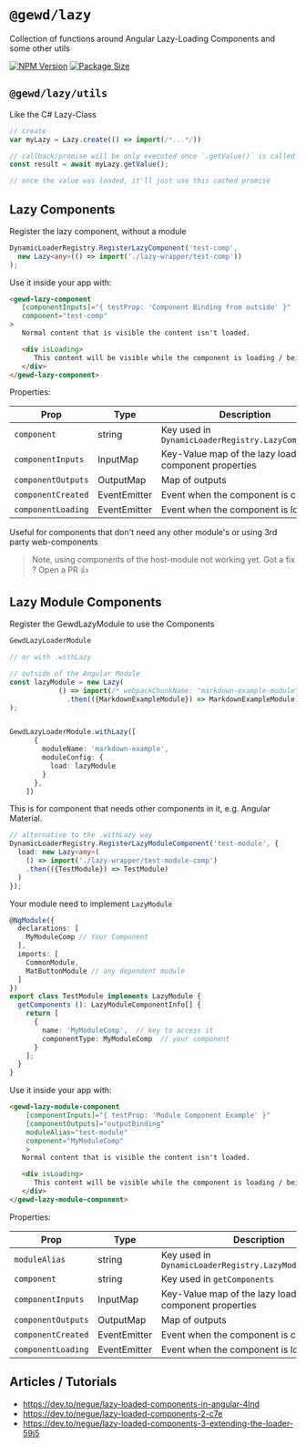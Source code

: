 # `@gewd/lazy`

Collection of functions around Angular Lazy-Loading Components and some other utils

[![NPM Version][npm-img]][npm-url]
[![Package Size][size-img]][size-url]

[npm-img]: https://img.shields.io/npm/v/@gewd/lazy.svg?
[npm-url]: https://www.npmjs.com/package/@gewd/lazy
[size-img]: https://img.shields.io/bundlephobia/minzip/@gewd/lazy.svg
[size-url]: https://bundlephobia.com/result?p=@gewd/lazy

## `@gewd/lazy/utils`

Like the C# Lazy<T>-Class
```ts
// create
var myLazy = Lazy.create(() => import(/*...*/))

// callback/promise will be only executed once `.getValue()` is called
const result = await myLazy.getValue();

// once the value was loaded, it'll just use this cached promise
```

## Lazy Components

Register the lazy component, without a module

```ts
DynamicLoaderRegistry.RegisterLazyComponent('test-comp',
  new Lazy<any>(() => import('./lazy-wrapper/test-comp'))
);
```

Use it inside your app with:

```html
<gewd-lazy-component 
   [componentInputs]="{ testProp: 'Component Binding from outside' }"
   component="test-comp"
>
   Normal content that is visible the content isn't loaded.

   <div isLoading>
      This content will be visible while the component is loading / being created.
   </div>                  
</gewd-lazy-component>
```

Properties:

|Prop|Type|Description|
| ---|----|-----------|
|`component`|string|Key used in `DynamicLoaderRegistry.LazyComponents`|
|`componentInputs`|InputMap|Key-Value map of the lazy loaded component properties|
|`componentOutputs`|OutputMap| Map of outputs|
|`componentCreated`|EventEmitter| Event when the component is created |
|`componentLoading`|EventEmitter| Event when the component is loading |

Useful for components that don't need any other module's or using 3rd party web-components

> Note, using components of the host-module not working yet. Got a fix ? Open a PR :+1: 

## Lazy Module Components

Register the GewdLazyModule to use the Components

```ts
GewdLazyLoaderModule 

// or with .withLazy

// outside of the Angular Module
const lazyModule = new Lazy(
            () => import(/* webpackChunkName: "markdown-example-module" */ './examples/markdown-example/markdown-example.module')
              .then(({MarkdownExampleModule}) => MarkdownExampleModule)
);


GewdLazyLoaderModule.withLazy([
      {
        moduleName: 'markdown-example',
        moduleConfig: {
          load: lazyModule
        }
      },
    ])
```

This is for component that needs other components in it, e.g. Angular Material.

```ts
// alternative to the .withLazy way
DynamicLoaderRegistry.RegisterLazyModuleComponent('test-module', {
  load: new Lazy<any>(
    () => import('./lazy-wrapper/test-module-comp')
    .then(({TestModule}) => TestModule)
  )
});
```

Your module need to implement `LazyModule`

```ts
@NgModule({
  declarations: [
    MyModuleComp // Your Component
  ],
  imports: [
    CommonModule,
    MatButtonModule // any dependent module
  ]
})
export class TestModule implements LazyModule {
  getComponents (): LazyModuleComponentInfo[] {
    return [
      {
        name: 'MyModuleComp',  // key to access it
        componentType: MyModuleComp  // your component
      }
    ];
  }
}
```


Use it inside your app with:

```html
<gewd-lazy-module-component
    [componentInputs]="{ testProp: 'Module Component Example' }"
    [componentOutputs]="outputBinding"
    moduleAlias="test-module"
    component="MyModuleComp"
    >
   Normal content that is visible the content isn't loaded.

   <div isLoading>
      This content will be visible while the component is loading / being created.
   </div>  
</gewd-lazy-module-component>
```

Properties:

|Prop|Type|Description|
| ---|----|-----------|
|`moduleAlias`|string|Key used in `DynamicLoaderRegistry.LazyModuleComponents`|
|`component`|string|Key used in `getComponents`|
|`componentInputs`|InputMap|Key-Value map of the lazy loaded component properties|
|`componentOutputs`|OutputMap| Map of outputs|
|`componentCreated`|EventEmitter| Event when the component is created |
|`componentLoading`|EventEmitter| Event when the component is loading |

## Articles / Tutorials

- https://dev.to/negue/lazy-loaded-components-in-angular-4lnd
- https://dev.to/negue/lazy-loaded-components-2-c7e
- https://dev.to/negue/lazy-loaded-components-3-extending-the-loader-59j5
